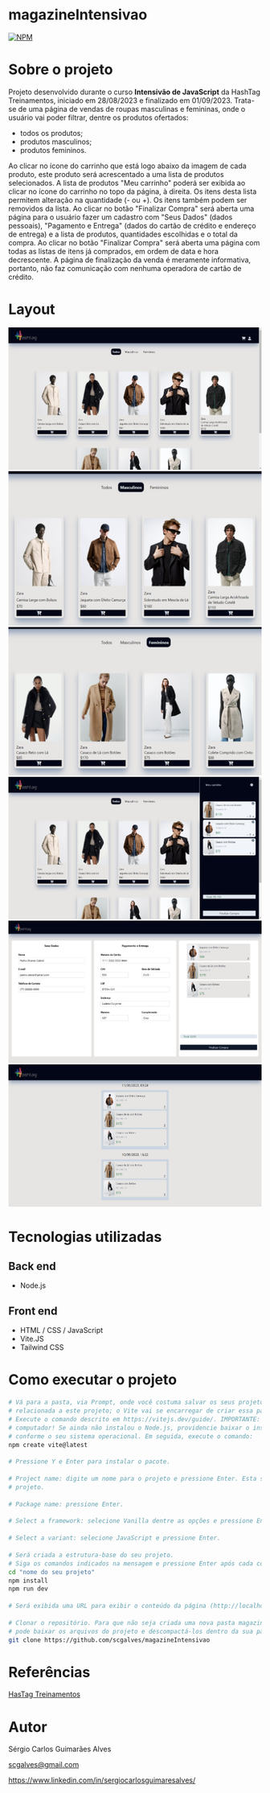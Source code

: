 # magazineIntensivao
[![NPM](https://img.shields.io/npm/l/react)](https://github.com/scgalves/magazineIntensivao/blob/main/LICENSE)

# Sobre o projeto
Projeto desenvolvido durante o curso **Intensivão de JavaScript** da HashTag Treinamentos, iniciado em 28/08/2023 e finalizado em 01/09/2023. Trata-se de uma página de vendas de roupas masculinas e femininas, onde o usuário vai poder filtrar, dentre os produtos ofertados:
* todos os produtos;
* produtos masculinos;
* produtos femininos.

Ao clicar no ícone do carrinho que está logo abaixo da imagem de cada produto, este produto será acrescentado a uma lista de produtos selecionados.
A lista de produtos "Meu carrinho" poderá ser exibida ao clicar no ícone do carrinho no topo da página, à direita. Os itens desta lista permitem alteração na quantidade (- ou +). Os itens também podem ser removidos da lista.
Ao clicar no botão "Finalizar Compra" será aberta uma página para o usuário fazer um cadastro com "Seus Dados" (dados pessoais), "Pagamento e Entrega" (dados do cartão de crédito e endereço de entrega) e a lista de produtos, quantidades escolhidas e o total da compra.
Ao clicar no botão "Finalizar Compra" será aberta uma página com todas as listas de itens já comprados, em ordem de data e hora decrescente.
A página de finalização da venda é meramente informativa, portanto, não faz comunicação com nenhuma operadora de cartão de crédito.

# Layout
![Imagem 1](https://github.com/scgalves/magazineIntensivao/blob/main/assets/presentation/presentation-1.jpg)
![Imagem 2](https://github.com/scgalves/magazineIntensivao/blob/main/assets/presentation/presentation-2.jpg)
![Imagem 3](https://github.com/scgalves/magazineIntensivao/blob/main/assets/presentation/presentation-3.jpg)
![Imagem 4](https://github.com/scgalves/magazineIntensivao/blob/main/assets/presentation/presentation-4.jpg)
![Imagem 5](https://github.com/scgalves/magazineIntensivao/blob/main/assets/presentation/presentation-5.jpg)
![Imagem 6](https://github.com/scgalves/magazineIntensivao/blob/main/assets/presentation/presentation-6.jpg)

# Tecnologias utilizadas
## Back end
- Node.js
## Front end
- HTML / CSS / JavaScript
- Vite.JS
- Tailwind CSS
# Como executar o projeto
```bash
# Vá para a pasta, via Prompt, onde você costuma salvar os seus projeto. Não crie nenhuma nova pasta, neste momento, que seja
# relacionada a este projeto; o Vite vai se encarregar de criar essa pasta.
# Execute o comando descrito em https://vitejs.dev/guide/. IMPORTANTE: O Node.js já deve estar previamente instalado no seu
# computador! Se ainda não instalou o Node.js, providencie baixar o instalador a partir de https://nodejs.org/en/download,
# conforme o seu sistema operacional. Em seguida, execute o comando:
npm create vite@latest

# Pressione Y e Enter para instalar o pacote.

# Project name: digite um nome para o projeto e pressione Enter. Esta será a pasta onde serão salvos os arquivos do seu
# projeto.

# Package name: pressione Enter.

# Select a framework: selecione Vanilla dentre as opções e pressione Enter.

# Select a variant: selecione JavaScript e pressione Enter.

# Será criada a estrutura-base do seu projeto.
# Siga os comandos indicados na mensagem e pressione Enter após cada comando:
cd "nome do seu projeto"
npm install
npm run dev

# Será exibida uma URL para exibir o conteúdo da página (http://localhost:5173)

# Clonar o repositório. Para que não seja criada uma nova pasta magazineIntensivao dentro da sua pasta deste projeto, você
# pode baixar os arquivos do projeto e descompactá-los dentro da sua pasta do projeto. Ou execute:
git clone https://github.com/scgalves/magazineIntensivao
```
# Referências
[HasTag Treinamentos](https://www.hashtagtreinamentos.com/)

# Autor
Sérgio Carlos Guimarães Alves

scgalves@gmail.com

https://www.linkedin.com/in/sergiocarlosguimaresalves/
